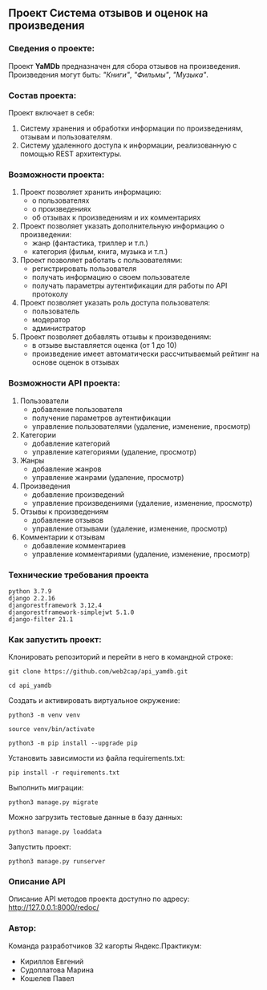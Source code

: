 ## Проект Система отзывов и оценок на произведения

### Сведения о проекте:

Проект **YaMDb** предназначен для сбора отзывов на произведения.
Произведения могут быть: *"Книги"*, *"Фильмы"*, *"Музыка"*. 

### Состав проекта:

Проект включает в себя:

1. Систему хранения и обработки информации по произведениям, отзывам и 
пользователям.
2. Систему удаленного доступа к информации, реализованную с помощью
REST архитектуры.

### Возможности проекта:

1. Проект позволяет хранить информацию:
    * о пользователях
    * о произведениях
    * об отзывах к произведениям и их комментариях
2. Проект позволяет указать дополнительную информацию о произведении:
    * жанр (фантастика, триллер и т.п.)
    * категория (фильм, книга, музыка и т.п.)
3. Проект позволяет работать с пользователями:
    * регистрировать пользователя
    * получать информацию о своем пользователе
    * получать параметры аутентификации для работы по API протоколу
4. Проект позволяет указать роль доступа пользователя:
    * пользователь
    * модератор
    * администратор
5. Проект позволяет добавлять отзывы к произведениям:
    * в отзыве выставляется оценка (от 1 до 10)
    * произведение имеет автоматически рассчитываемый рейтинг на 
основе оценок в отзывах

### Возможности API проекта:

1. Пользователи
    * добавление пользователя
    * получение параметров аутентификации
    * управление пользователями (удаление, изменение, просмотр)
2. Категории
    * добавление категорий
    * управление категориями (удаление, просмотр)
3. Жанры
    * добавление жанров
    * управление жанрами (удаление, просмотр)
4. Произведения
    * добавление произведений
    * управление произведениями (удаление, изменение, просмотр)
5. Отзывы к произведениям
    * добавление отзывов
    * управление отзывами (удаление, изменение, просмотр)
6. Комментарии к отзывам
    * добавление комментариев
    * управление комментариями (удаление, изменение, просмотр)

### Технические требования проекта

```
python 3.7.9
django 2.2.16
djangorestframework 3.12.4
djangorestframework-simplejwt 5.1.0
django-filter 21.1
```

### Как запустить проект:

Клонировать репозиторий и перейти в него в командной строке:

```
git clone https://github.com/web2cap/api_yamdb.git
```

```
cd api_yamdb
```

Cоздать и активировать виртуальное окружение:

```
python3 -m venv venv
```

```
source venv/bin/activate
```

```
python3 -m pip install --upgrade pip
```

Установить зависимости из файла requirements.txt:

```
pip install -r requirements.txt
```

Выполнить миграции:

```
python3 manage.py migrate
```

Можно загрузить тестовые данные в базу данных:

```
python3 manage.py loaddata
```

Запустить проект:

```
python3 manage.py runserver
```

### Описание API

Описание API методов проекта доступно по адресу: http://127.0.0.1:8000/redoc/

### Автор:

Команда разработчиков 32 кагорты Яндекс.Практикум:
* Кириллов Евгений
* Судоплатова Марина
* Кошелев Павел